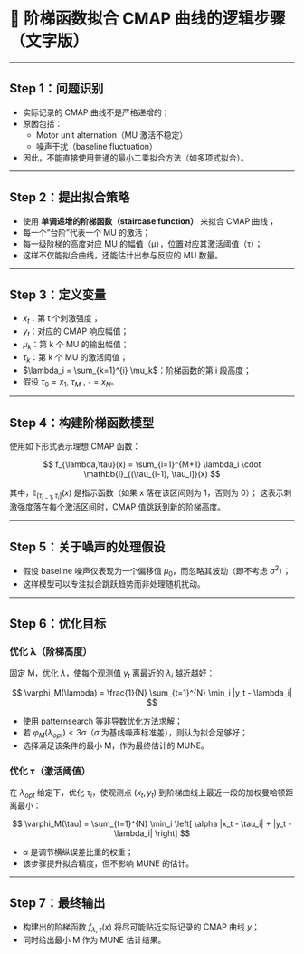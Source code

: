 
# 🧩 阶梯函数拟合 CMAP 曲线的逻辑步骤（文字版）

---

## Step 1：问题识别
- 实际记录的 CMAP 曲线不是严格递增的；
- 原因包括：
  - Motor unit alternation（MU 激活不稳定）
  - 噪声干扰（baseline fluctuation）
- 因此，不能直接使用普通的最小二乘拟合方法（如多项式拟合）。

---

## Step 2：提出拟合策略
- 使用 **单调递增的阶梯函数（staircase function）** 来拟合 CMAP 曲线；
- 每一个“台阶”代表一个 MU 的激活；
- 每一级阶梯的高度对应 MU 的幅值（μ），位置对应其激活阈值（τ）；
- 这样不仅能拟合曲线，还能估计出参与反应的 MU 数量。

---

## Step 3：定义变量
- $x_t$：第 t 个刺激强度；
- $y_t$：对应的 CMAP 响应幅值；
- $\mu_k$：第 k 个 MU 的输出幅值；
- $\tau_k$：第 k 个 MU 的激活阈值；
- $\lambda_i = \sum_{k=1}^{i} \mu_k$：阶梯函数的第 i 段高度；
- 假设 $\tau_0 = x_1$, $\tau_{M+1} = x_N$。

---

## Step 4：构建阶梯函数模型
使用如下形式表示理想 CMAP 函数：

$$
f_{\lambda,\tau}(x) = \sum_{i=1}^{M+1} \lambda_i \cdot \mathbb{I}_{(\tau_{i-1}, \tau_i]}(x)
$$

其中，$\mathbb{I}_{(\tau_{i-1}, \tau_i]}(x)$ 是指示函数（如果 x 落在该区间则为 1，否则为 0）；
这表示刺激强度落在每个激活区间时，CMAP 值跳跃到新的阶梯高度。


---

## Step 5：关于噪声的处理假设
- 假设 baseline 噪声仅表现为一个偏移值 $\mu_0$，而忽略其波动（即不考虑 $\sigma^2$）；
- 这样模型可以专注拟合跳跃趋势而非处理随机扰动。

---

## Step 6：优化目标

### 优化 λ（阶梯高度）
固定 M，优化 $\lambda$，使每个观测值 $y_t$ 离最近的 $\lambda_i$ 越近越好：

$$
\varphi_M(\lambda) = \frac{1}{N} \sum_{t=1}^{N} \min_i |y_t - \lambda_i|
$$

- 使用 patternsearch 等非导数优化方法求解；
- 若 $\varphi_M(\lambda_{opt}) < 3\sigma$（$\sigma$ 为基线噪声标准差），则认为拟合足够好；
- 选择满足该条件的最小 M，作为最终估计的 MUNE。

### 优化 τ（激活阈值）

在 $\lambda_{opt}$ 给定下，优化 $\tau_i$，使观测点 $(x_t, y_t)$ 到阶梯曲线上最近一段的加权曼哈顿距离最小：

$$
\varphi_M(\tau) = \sum_{t=1}^{N} \min_i \left[ \alpha |x_t - \tau_i| + |y_t - \lambda_i| \right]
$$

- $\alpha$ 是调节横纵误差比重的权重；
- 该步骤提升拟合精度，但不影响 MUNE 的估计。

---

## Step 7：最终输出
- 构建出的阶梯函数 $f_{\lambda,\tau}(x)$ 将尽可能贴近实际记录的 CMAP 曲线 $y$；
- 同时给出最小 M 作为 MUNE 估计结果。
